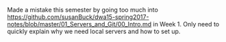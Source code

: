 Made a mistake this semester by going too much into https://github.com/susanBuck/dwa15-spring2017-notes/blob/master/01_Servers_and_Git/00_Intro.md in Week 1. Only need to quickly explain why we need local servers and how to set up.
